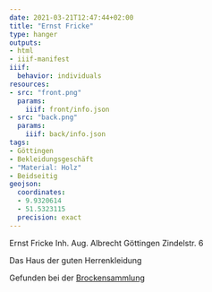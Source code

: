 ```yaml
---
date: 2021-03-21T12:47:44+02:00
title: "Ernst Fricke"
type: hanger
outputs:
- html
- iiif-manifest
iiif:
  behavior: individuals
resources:
- src: "front.png"
  params:
    iiif: front/info.json
- src: "back.png"
  params:
    iiif: back/info.json
tags:
- Göttingen
- Bekleidungsgeschäft
- "Material: Holz"
- Beidseitig
geojson:
  coordinates:
  - 9.9320614
  - 51.5323115
  precision: exact
---
```

Ernst Fricke Inh. Aug. Albrecht Göttingen Zindelstr. 6

Das Haus der guten Herrenkleidung

<div class="source">Gefunden bei der <a href="https://www.neue-arbeit-brockensammlung.de/geschaefte/gebrauchtmoebelkaufhaus/">Brockensammlung</a></div>
